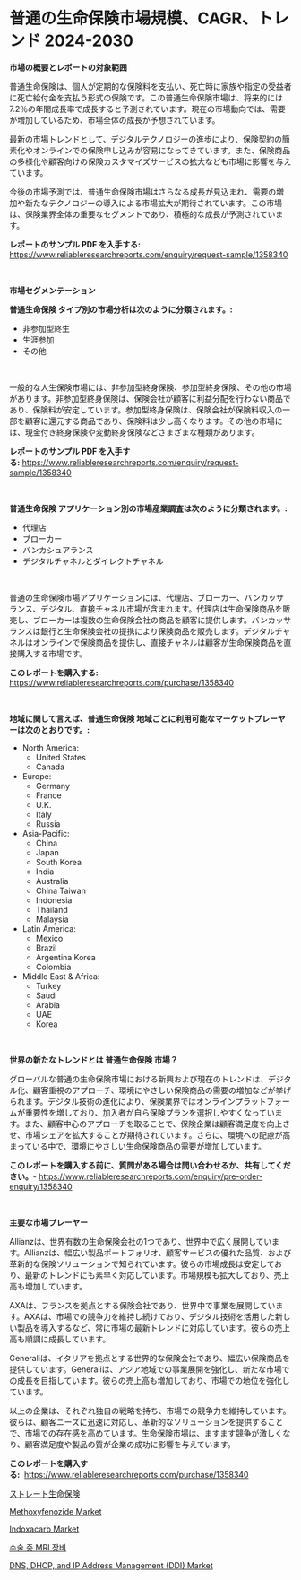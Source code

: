 <p><h1>普通の生命保険市場規模、CAGR、トレンド 2024-2030</h1></p><p><strong>市場の概要とレポートの対象範囲</strong></p>
<p><p>普通生命保険は、個人が定期的な保険料を支払い、死亡時に家族や指定の受益者に死亡給付金を支払う形式の保険です。この普通生命保険市場は、将来的には7.2％の年間成長率で成長すると予測されています。現在の市場動向では、需要が増加しているため、市場全体の成長が予想されています。</p><p>最新の市場トレンドとして、デジタルテクノロジーの進歩により、保険契約の簡素化やオンラインでの保険申し込みが容易になってきています。また、保険商品の多様化や顧客向けの保険カスタマイズサービスの拡大なども市場に影響を与えています。</p><p>今後の市場予測では、普通生命保険市場はさらなる成長が見込まれ、需要の増加や新たなテクノロジーの導入による市場拡大が期待されています。この市場は、保険業界全体の重要なセグメントであり、積極的な成長が予測されています。</p></p>
<p><strong>レポートのサンプル PDF を入手する:</strong> <a href="https://www.reliableresearchreports.com/enquiry/request-sample/1358340">https://www.reliableresearchreports.com/enquiry/request-sample/1358340</a></p>
<p>&nbsp;</p>
<p><strong>市場セグメンテーション</strong></p>
<p><strong>普通生命保険 タイプ別の市場分析は次のように分類されます。:</strong></p>
<p><ul><li>非参加型終生</li><li>生涯参加</li><li>その他</li></ul></p>
<p>&nbsp;</p>
<p><p>一般的な人生保険市場には、非参加型終身保険、参加型終身保険、その他の市場があります。非参加型終身保険は、保険会社が顧客に利益分配を行わない商品であり、保険料が安定しています。参加型終身保険は、保険会社が保険料収入の一部を顧客に還元する商品であり、保険料は少し高くなります。その他の市場には、現金付き終身保険や変動終身保険などさまざまな種類があります。</p></p>
<p><strong>レポートのサンプル PDF を入手する:</strong>&nbsp;<a href="https://www.reliableresearchreports.com/enquiry/request-sample/1358340">https://www.reliableresearchreports.com/enquiry/request-sample/1358340</a></p>
<p>&nbsp;</p>
<p><strong> 普通生命保険 アプリケーション別の市場産業調査は次のように分類されます。:</strong></p>
<p><ul><li>代理店</li><li>ブローカー</li><li>バンカシュアランス</li><li>デジタルチャネルとダイレクトチャネル</li></ul></p>
<p>&nbsp;</p>
<p><p>普通の生命保険市場アプリケーションには、代理店、ブローカー、バンカッサランス、デジタル、直接チャネル市場が含まれます。代理店は生命保険商品を販売し、ブローカーは複数の生命保険会社の商品を顧客に提供します。バンカッサランスは銀行と生命保険会社の提携により保険商品を販売します。デジタルチャネルはオンラインで保険商品を提供し、直接チャネルは顧客が生命保険商品を直接購入する市場です。</p></p>
<p><strong>このレポートを購入する:</strong>&nbsp; <a href="https://www.reliableresearchreports.com/purchase/1358340">https://www.reliableresearchreports.com/purchase/1358340</a></p>
<p>&nbsp;</p>
<p><strong>地域に関して言えば、普通生命保険 地域ごとに利用可能なマーケットプレーヤーは次のとおりです。:</strong></p>
<p><ul>
    <li>
        North America:
        <ul>
            <li>United States</li>
            <li>Canada</li>
        </ul>
    </li>
    <li>
        Europe:
        <ul>
            <li>Germany</li>
            <li>France</li>
            <li>U.K.</li>
            <li>Italy</li>
            <li>Russia</li>
        </ul>
    </li>
    <li>
        Asia-Pacific:
        <ul>
            <li>China</li>
            <li>Japan</li>
            <li>South Korea</li>
            <li>India</li>
            <li>Australia</li>
            <li>China Taiwan</li>
            <li>Indonesia</li>
            <li>Thailand</li>
            <li>Malaysia</li>
        </ul>
    </li>
    <li>
        Latin America:
        <ul>
            <li>Mexico</li>
            <li>Brazil</li>
            <li>Argentina Korea</li>
            <li>Colombia</li>
        </ul>
    </li>
    <li>
        Middle East & Africa:
        <ul>
            <li>Turkey</li>
            <li>Saudi</li>
            <li>Arabia</li>
            <li>UAE</li>
            <li>Korea</li>
        </ul>
    </li>
    </ul></p>
<p>&nbsp;</p>
<p><strong>世界の新たなトレンドとは 普通生命保険 市場？</strong></p>
<p><p>グローバルな普通の生命保険市場における新興および現在のトレンドは、デジタル化、顧客重視のアプローチ、環境にやさしい保険商品の需要の増加などが挙げられます。デジタル技術の進化により、保険業界ではオンラインプラットフォームが重要性を増しており、加入者が自ら保険プランを選択しやすくなっています。また、顧客中心のアプローチを取ることで、保険企業は顧客満足度を向上させ、市場シェアを拡大することが期待されています。さらに、環境への配慮が高まっている中で、環境にやさしい生命保険商品の需要が増加しています。</p></p>
<p><strong>このレポートを購入する前に、質問がある場合は問い合わせるか、共有してください。</strong>- <a href="https://www.reliableresearchreports.com/enquiry/pre-order-enquiry/1358340">https://www.reliableresearchreports.com/enquiry/pre-order-enquiry/1358340</a></p>
<p>&nbsp;</p>
<p><strong>主要な市場プレーヤー</strong></p>
<p><p>Allianzは、世界有数の生命保険会社の1つであり、世界中で広く展開しています。Allianzは、幅広い製品ポートフォリオ、顧客サービスの優れた品質、および革新的な保険ソリューションで知られています。彼らの市場成長は安定しており、最新のトレンドにも素早く対応しています。市場規模も拡大しており、売上高も増加しています。</p><p>AXAは、フランスを拠点とする保険会社であり、世界中で事業を展開しています。AXAは、市場での競争力を維持し続けており、デジタル技術を活用した新しい製品を導入するなど、常に市場の最新トレンドに対応しています。彼らの売上高も順調に成長しています。</p><p>Generaliは、イタリアを拠点とする世界的な保険会社であり、幅広い保険商品を提供しています。Generaliは、アジア地域での事業展開を強化し、新たな市場での成長を目指しています。彼らの売上高も増加しており、市場での地位を強化しています。</p><p>以上の企業は、それぞれ独自の戦略を持ち、市場での競争力を維持しています。彼らは、顧客ニーズに迅速に対応し、革新的なソリューションを提供することで、市場での存在感を高めています。生命保険市場は、ますます競争が激しくなり、顧客満足度や製品の質が企業の成功に影響を与えています。</p></p>
<p><strong>このレポートを購入する:</strong>&nbsp;&nbsp;<a href="https://www.reliableresearchreports.com/purchase/1358340">https://www.reliableresearchreports.com/purchase/1358340</a></p>
<p><p><a href="https://github.com/bevdtkn4419963/Market-Research-Report-List-1/blob/main/3629623193155.md">ストレート生命保険</a></p><p><a href="https://github.com/NorbertYates/Market-Research-Report-List-4/blob/main/methoxyfenozide-market.md">Methoxyfenozide Market</a></p><p><a href="https://github.com/prosalinda88/Market-Research-Report-List-3/blob/main/indoxacarb-market.md">Indoxacarb Market</a></p><p><a href="https://github.com/vsoq0zknh59/Market-Research-Report-List-1/blob/main/7727938192939.md">수술 중 MRI 장비</a></p><p><a href="https://issuu.com/reportprime-2/docs/dns-dhcp-and-ip-address-management-ddi-market-size">DNS, DHCP, and IP Address Management (DDI) Market</a></p></p>